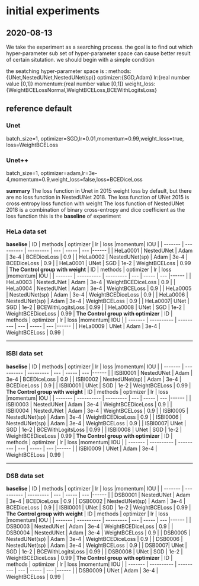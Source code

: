 # initial  experiments
## 2020-08-13
We take the experiment as a searching process. the goal is to find out which hyper-parameter sub set of hyper-parameter space can cause better result of certain  situtation.
we should begin with a simple condition

the seatching hyper-parameter space is :
methods:{UNet,NestedUNet,NestedUNet(sp)}
optimizer:{SGD,Adam}
lr:{real number value [0,1]}
momentum:{real number value [0,1]}
weight_loss:{WeightBCELossNormal,WeightBCELoss,BCEWithLogitsLoss}
## reference default
### Unet
batch_size=1, optimizer=SGD,lr=0.01,momentum=0.99,weight_loss=true, loss=WeightBCELoss

### Unet++
batch_size=1, optimizer=adam,lr=3e-4,momentum=0.9,weight_loss=false,loss=BCEDiceLoss

**summary**
The loss function in Unet in 2015 weight loss by default, but there are no loss function  in NestedUNet 2018. 
The loss function of UNet 2015 is cross entropy loss  function with weight
The loss function of NestedUNet 2018 is a combination of binary cross-entropy and dice coefficient as the loss function
this is the **baseline** of experiment

### HeLa data set
**baselise**
| ID      | methods    | optimizer | lr  | loss |momentum| IOU    |
| ------- | ---------- | --------- | --- | ----- | --- |------ |
| HeLa0001 | NestedUNet       | Adam      | 3e-4 | BCEDiceLoss   | 0.9 |
| HeLa0002 | NestedUNet(sp)       | Adam       | 3e-4 | BCEDiceLoss   | 0.9 |
| HeLa0001 | UNet       | SGD       | 1e-2 | WeightBCELoss   | 0.99 |
**The Control group with weight**
| ID      | methods    | optimizer | lr  | loss |momentum| IOU    |
| ------- | ---------- | --------- | --- | ----- | --- |------ |
| HeLa0003 | NestedUNet       | Adam      | 3e-4 | WeightBCEDiceLoss   | 0.9 |
| HeLa0004 | NestedUNet       | Adam      | 3e-4 | WeightBCELoss   | 0.9 |
| HeLa0005 | NestedUNet(sp)       | Adam       | 3e-4 | WeightBCEDiceLoss   | 0.9 |
| HeLa0006 | NestedUNet(sp)       | Adam       | 3e-4 | WeightBCELoss   | 0.9 |
| HeLa0007| UNet       | SGD       | 1e-2 | BCEWithLogitsLoss   | 0.99 |
| HeLa0008 | UNet       | SGD       | 1e-2 | WeightBCEDiceLoss   | 0.99 |
**The Control group with optimizer**
| ID      | methods    | optimizer | lr  | loss |momentum| IOU    |
| ------- | ---------- | --------- | --- | ----- | --- |------ |
| HeLa0009 | UNet       | Adam       | 3e-4 | WeightBCELoss   | 0.99 |


***
### ISBI data set
**baselise**
| ID      | methods    | optimizer | lr  | loss |momentum| IOU    |
| ------- | ---------- | --------- | --- | ----- | --- |------ |
| ISBI0001 | NestedUNet       | Adam      | 3e-4 | BCEDiceLoss   | 0.9 |
| ISBI0002 | NestedUNet(sp)       | Adam       | 3e-4 | BCEDiceLoss   | 0.9 |
| ISBI0001 | UNet       | SGD       | 1e-2 | WeightBCELoss   | 0.99 |
**The Control group with weight**
| ID      | methods    | optimizer | lr  | loss |momentum| IOU    |
| ------- | ---------- | --------- | --- | ----- | --- |------ |
| ISBI0003 | NestedUNet       | Adam      | 3e-4 | WeightBCEDiceLoss   | 0.9 |
| ISBI0004 | NestedUNet       | Adam      | 3e-4 | WeightBCELoss   | 0.9 |
| ISBI0005 | NestedUNet(sp)       | Adam       | 3e-4 | WeightBCEDiceLoss   | 0.9 |
| ISBI0006 | NestedUNet(sp)       | Adam       | 3e-4 | WeightBCELoss   | 0.9 |
| ISBI0007| UNet       | SGD       | 1e-2 | BCEWithLogitsLoss   | 0.99 |
| ISBI0008 | UNet       | SGD       | 1e-2 | WeightBCEDiceLoss   | 0.99 |
**The Control group with optimizer**
| ID      | methods    | optimizer | lr  | loss |momentum| IOU    |
| ------- | ---------- | --------- | --- | ----- | --- |------ |
| ISBI0009 | UNet       | Adam       | 3e-4 | WeightBCELoss   | 0.99 |

***
### DSB data set
**baselise**
| ID      | methods    | optimizer | lr  | loss |momentum| IOU    |
| ------- | ---------- | --------- | --- | ----- | --- |------ |
| DSB0001 | NestedUNet       | Adam      | 3e-4 | BCEDiceLoss   | 0.9 |
| DSB0002 | NestedUNet(sp)       | Adam       | 3e-4 | BCEDiceLoss   | 0.9 |
| ISBI0001 | UNet       | SGD       | 1e-2 | WeightBCELoss   | 0.99 |
**The Control group with weight**
| ID      | methods    | optimizer | lr  | loss |momentum| IOU    |
| ------- | ---------- | --------- | --- | ----- | --- |------ |
| DSB0003 | NestedUNet       | Adam      | 3e-4 | WeightBCEDiceLoss   | 0.9 |
| DSB0004 | NestedUNet       | Adam      | 3e-4 | WeightBCELoss   | 0.9 |
| DSB0005 | NestedUNet(sp)       | Adam       | 3e-4 | WeightBCEDiceLoss   | 0.9 |
| DSB0006 | NestedUNet(sp)       | Adam       | 3e-4 | WeightBCELoss   | 0.9 |
| DSB0007| UNet       | SGD       | 1e-2 | BCEWithLogitsLoss   | 0.99 |
| DSB0008 | UNet       | SGD       | 1e-2 | WeightBCEDiceLoss   | 0.99 |
**The Control group with optimizer**
| ID      | methods    | optimizer | lr  | loss |momentum| IOU    |
| ------- | ---------- | --------- | --- | ----- | --- |------ |
| DSB0009 | UNet       | Adam       | 3e-4 | WeightBCELoss   | 0.99 |


